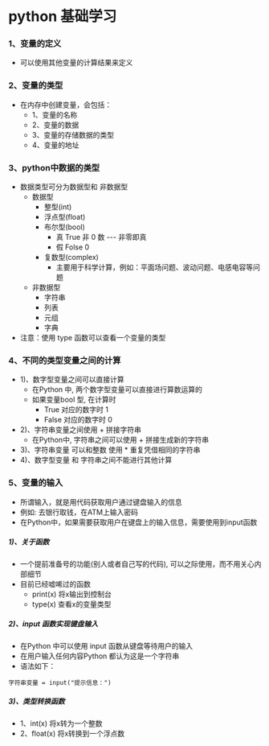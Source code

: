 # python 基础学习
### 1、变量的定义
- 可以使用其他变量的计算结果来定义
###  2、变量的类型
- 在内存中创建变量，会包括：
   - 1、变量的名称
   - 2、变量的数据
   - 3、变量的存储数据的类型
   - 4、变量的地址
### 3、python中数据的类型
- 数据类型可分为数据型和 非数据型
   - 数据型
        - 整型(int)
        - 浮点型(float)
        - 布尔型(bool)
           - 真 True 非 0 数 --- 非零即真
           - 假 Folse 0
        - 复数型(complex)
           - 主要用于科学计算，例如：平面场问题、波动问题、电感电容等问题
   - 非数据型
      - 字符串
      - 列表
      - 元组
      - 字典
- 注意：使用 type 函数可以查看一个变量的类型
### 4、不同的类型变量之间的计算
- 1)、数字型变量之间可以直接计算
   - 在Python 中, 两个数字型变量可以直接进行算数运算的
   - 如果变量bool 型, 在计算时
      - True 对应的数字时 1
      - False 对应的数字时 0
- 2)、字符串变量之间使用 + 拼接字符串
   - 在Python中, 字符串之间可以使用 + 拼接生成新的字符串
- 3)、字符串变量 可以和整数 使用 * 重复凭借相同的字符串
- 4)、数字型变量 和 字符串之间不能进行其他计算
### 5、变量的输入
- 所谓输入，就是用代码获取用户通过键盘输入的信息
- 例如: 去银行取钱，在ATM上输入密码
- 在Python中，如果需要获取用户在键盘上的输入信息，需要使用到input函数
##### 1)、关于函数
   - 一个提前准备号的功能(别人或者自己写的代码), 可以之际使用，而不用关心内部细节
   - 目前已经嘘唏过的函数  
      - print(x) 将x输出到控制台
      - type(x) 查看x的变量类型
##### 2)、input 函数实现键盘输入
- 在Python 中可以使用 input 函数从键盘等待用户的输入
- 在用户输入任何内容Python 都认为这是一个字符串
- 语法如下：
```
字符串变量 = input("提示信息：")
```
##### 3)、类型转换函数
- 1、int(x) 将x转为一个整数
- 2、float(x) 将x转换到一个浮点数
